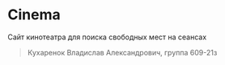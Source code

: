 # Cinema
Сайт кинотеатра для поиска свободных мест на сеансах
  > Кухаренок Владислав Александрович, группа 609-21з
